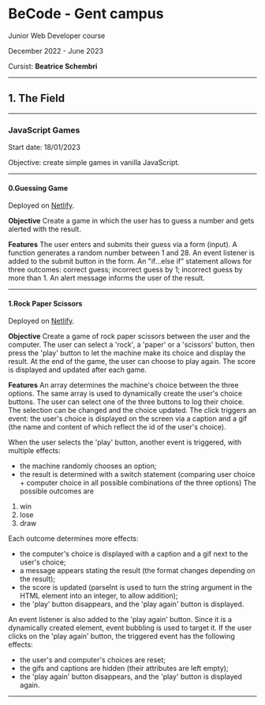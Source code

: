 # BeCode - Gent campus

Junior Web Developer course

December 2022 - June 2023

Cursist: **Beatrice Schembri**

---

## 1. The Field


---

### JavaScript Games

Start date: 18/01/2023

Objective: create simple games in vanilla JavaScript.

---

#### 0.Guessing Game

Deployed on [Netlify](https://guessing-game-nr.netlify.app/).

**Objective**
Create a game in which the user has to guess a number and gets alerted with the result.

**Features**
The user enters and submits their guess via a form (input).
A function generates a random number between 1 and 28. An event listener is added to the submit button in the form. An "if...else if" statement allows for three outcomes: correct guess; incorrect guess by 1; incorrect guess by more than 1.
An alert message informs the user of the result.

---

#### 1.Rock Paper Scissors

Deployed on [Netlify](https://rock-paper-scissors-gify.netlify.app/).

**Objective**
Create a game of rock paper scissors between the user and the computer.
The user can select a 'rock', a 'paper' or a 'scissors' button, then press the 'play' button to let the machine make its choice and display the result. At the end of the game, the user can choose to play again. The score is displayed and updated after each game.  

**Features**
An array determines the machine's choice between the three options. 
The same array is used to dynamically create the user's choice buttons.
The user can select one of the three buttons to log their choice. The selection can be changed and the choice updated. The click triggers an event: the user's choice is displayed on the screen via a caption and a gif (the name and content of which reflect the id of the user's choice).

When the user selects the 'play' button, another event is triggered, with multiple effects:
- the machine randomly chooses an option;
- the result is determined with a switch statement (comparing user choice + computer choice in all possible combinations of the three options)
The possible outcomes are
1. win
2. lose
3. draw

Each outcome determines more effects:
- the computer's choice is displayed with a caption and a gif next to the user's choice;
- a message appears stating the result (the format changes depending on the result);
- the score is updated (parseInt is used to turn the string argument in the HTML element into an integer, to allow addition);
- the 'play' button disappears, and the 'play again' button is displayed.

An event listener is also added to the 'play again' button. Since it is a dynamically created element, event bubbling is used to target it.
If the user clicks on the 'play again' button, the triggered event has the following effects:
- the user's and computer's choices are reset;
- the gifs and captions are hidden (their attributes are left empty);
- the 'play again' button disappears, and the 'play' button is displayed again.

---
